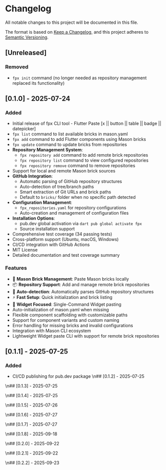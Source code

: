 # Changelog

All notable changes to this project will be documented in this file.

The format is based on [Keep a Changelog](https://keepachangelog.com/en/1.0.0/),
and this project adheres to [Semantic Versioning](https://semver.org/spec/v2.0.0.html).

## [Unreleased]

### Removed
- `fpx init` command (no longer needed as repository management replaced its functionality)

## [0.1.0] - 2025-07-24

### Added
- Initial release of fpx CLI tool - Flutter Paste [x || button || table || badge || datepicker]
- `fpx list` command to list available bricks in mason.yaml
- `fpx add` command to add Flutter components using Mason bricks
- `fpx update` command to update bricks from repositories
- **Repository Management System**:
  - `fpx repository add` command to add remote brick repositories
  - `fpx repository list` command to view configured repositories
  - `fpx repository remove` command to remove repositories
- Support for local and remote Mason brick sources
- **GitHub Integration**:
  - Automatic parsing of GitHub repository structures
  - Auto-detection of tree/branch paths
  - Smart extraction of Git URLs and brick paths
  - Default to `bricks/` folder when no specific path detected
- **Configuration Management**:
  - `fpx_repositories.yaml` for repository configurations
  - Auto-creation and management of configuration files
- **Installation Options**:
  - pub.dev global activation via `dart pub global activate fpx`
  - Source installation support
- Comprehensive test coverage (34 passing tests)
- Cross-platform support (Ubuntu, macOS, Windows)
- CI/CD integration with GitHub Actions
- MIT License
- Detailed documentation and test coverage summary

### Features
- 🧱 **Mason Brick Management**: Paste Mason bricks locally
- 📦 **Repository Support**: Add and manage remote brick repositories
- 🔄 **Auto-detection**: Automatically parses GitHub repository structures
- ⚡ **Fast Setup**: Quick initialization and brick listing
- 🎯 **Widget Focused**: Single-Command Widget pasting
- Auto-initialization of mason.yaml when missing
- Flexible component scaffolding with customizable paths
- Support for component variants and custom naming
- Error handling for missing bricks and invalid configurations
- Integration with Mason CLI ecosystem
- Lightweight Widget paste CLI with support for remote brick repositories

## [0.1.1] - 2025-07-25

### Added
- CI/CD publishing for pub.dev package
\n## [0.1.2] - 2025-07-25


\n## [0.1.3] - 2025-07-25


\n## [0.1.4] - 2025-07-25


\n## [0.1.5] - 2025-07-26


\n## [0.1.6] - 2025-07-27


\n## [0.1.7] - 2025-07-27


\n## [0.1.8] - 2025-09-18


\n## [0.2.0] - 2025-09-22


\n## [0.2.1] - 2025-09-22


\n## [0.2.2] - 2025-09-23


